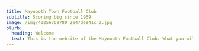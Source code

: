 ```yaml
---
title: Maynooth Town Football Club
subtitle: Scoring big since 1969
image: /img/40256769780_2e47de941c_z.jpg
blurb:
  heading: Welcome
  text: This is the website of the Maynooth Football Club. What you will find here
---
```


